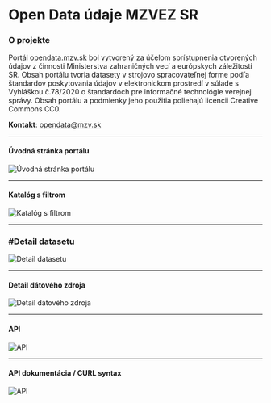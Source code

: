 # Open Data údaje MZVEZ SR
### O projekte

Portál [opendata.mzv.sk](opendata.mzv.sk) bol vytvorený za účelom sprístupnenia otvorených údajov
z činnosti Ministerstva zahraničných vecí a európskych záležitostí SR.
Obsah portálu tvoria datasety v strojovo spracovateľnej forme podľa štandardov poskytovania
údajov v elektronickom prostredí v súlade s Vyhláškou č.78/2020 o štandardoch pre informačné
technológie verejnej správy. Obsah portálu a podmienky jeho použitia poliehajú licencii
Creative Commons CC0.

**Kontakt**:
[opendata@mzv.sk](mailto:opendata@mzv.sk)

---

#### Úvodná stránka portálu

![Úvodná stránka portálu](./img/home_page.png)

---

#### Katalóg s filtrom

![Katalóg s filtrom](./img/kat_filter.png)

---

### #Detail datasetu

![Detail datasetu](./img/detail_dataset.png)

---

#### Detail dátového zdroja

![Detail dátového zdroja](./img/detail.png)

---

#### API

![API](./img/api_1.png)

---

#### API dokumentácia / CURL syntax

![API](./img/api_2.png)
